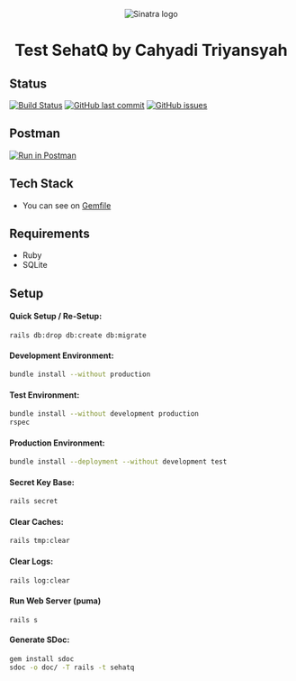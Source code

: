 <p align="center">
  <img src="https://rec-data.kalibrr.com/logos/KBYBGNRURMJFDEJB4CQ4HH5LMFA4X3AKSBD7ZVZK-5cc821e9.png" alt="Sinatra logo">
</p>

<h1 align="center">Test SehatQ by Cahyadi Triyansyah</h1>


## Status

[![Build Status](https://travis-ci.org/SunDi3yansyah/SehatQ.svg)](https://travis-ci.org/SunDi3yansyah/SehatQ)
[![GitHub last commit](https://img.shields.io/github/last-commit/SunDi3yansyah/SehatQ.svg)](https://github.com/SunDi3yansyah/SehatQ/commits/master)
[![GitHub issues](https://img.shields.io/github/issues/SunDi3yansyah/SehatQ.svg)](https://github.com/SunDi3yansyah/SehatQ/issues)


## Postman
[![Run in Postman](https://run.pstmn.io/button.svg)](https://documenter.getpostman.com/view/920672/SzKWucnb)


## Tech Stack

- You can see on [Gemfile](Gemfile)


## Requirements

- Ruby
- SQLite


## Setup

#### Quick Setup / Re-Setup:
```
rails db:drop db:create db:migrate
```

#### Development Environment:
```bash
bundle install --without production
```

#### Test Environment:
```bash
bundle install --without development production
rspec
```

#### Production Environment:
```bash
bundle install --deployment --without development test
```

#### Secret Key Base:
```bash
rails secret
```

#### Clear Caches:
```bash
rails tmp:clear
```

#### Clear Logs:
```bash
rails log:clear
```

#### Run Web Server (puma)
```
rails s
```

#### Generate SDoc:
```bash
gem install sdoc
sdoc -o doc/ -T rails -t sehatq
```

